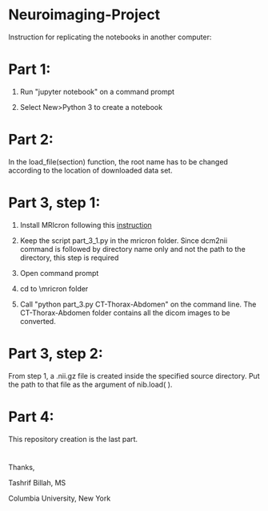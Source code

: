 # Neuroimaging-Project

Instruction for replicating the notebooks in another computer: 

# Part 1:

1. Run "jupyter notebook" on a command prompt

2. Select New>Python 3 to create a notebook

# Part 2:

In the load_file(section) function, the root name has to be changed according to the location of downloaded data set.

# Part 3, step 1:

1. Install MRIcron following this [instruction](http://people.cas.sc.edu/rorden/mricron/install.html)

2. Keep the script part_3_1.py in the mricron folder. Since dcm2nii command is followed by directory name only and not the path to the directory, this step is required

3. Open command prompt

4. cd to \mricron folder

5. Call "python part_3.py CT-Thorax-Abdomen" on the command line. The CT-Thorax-Abdomen folder contains all the dicom images to be converted.

# Part 3, step 2:

 From step 1, a .nii.gz file is created inside the specified source directory. Put the path to that file as the argument of nib.load( ).
 
 # Part 4:
 
 This repository creation is the last part.
 
 #
 
 Thanks,
 
 Tashrif Billah, MS
 
 Columbia University, New York



